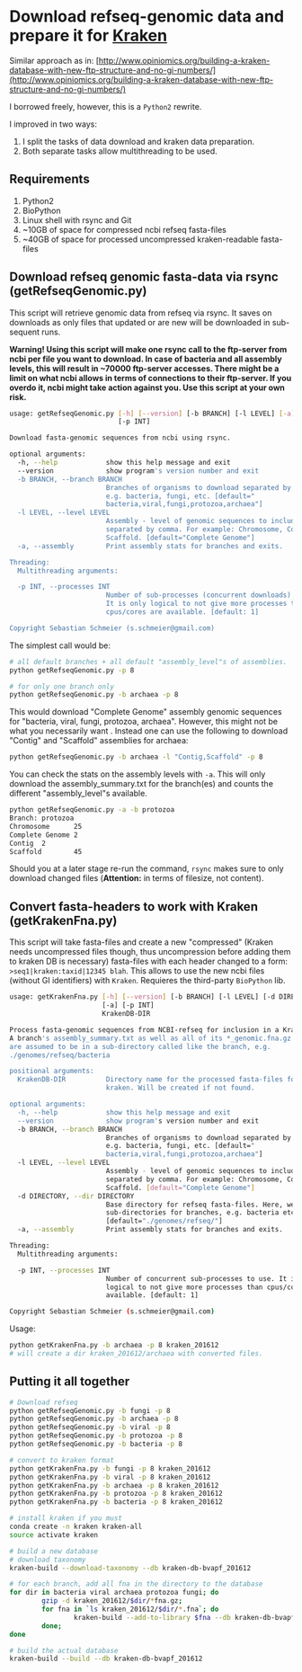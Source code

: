 # Download refseq-genomic data and prepare it for [Kraken](https://ccb.jhu.edu/software/kraken/)

Similar approach as in:
[http://www.opiniomics.org/building-a-kraken-database-with-new-ftp-structure-and-no-gi-numbers/](http://www.opiniomics.org/building-a-kraken-database-with-new-ftp-structure-and-no-gi-numbers/)

I borrowed freely, however, this is a `Python2` rewrite.

I improved in two ways:

1. I split the tasks of  data download and kraken data preparation.
2. Both separate tasks allow multithreading to be used.

## Requirements

1. Python2
2. BioPython
3. Linux shell with rsync and Git
4. ~10GB of space for compressed ncbi refseq fasta-files
5. ~40GB of space for processed uncompressed kraken-readable fasta-files

## Download refseq genomic fasta-data via rsync (getRefseqGenomic.py)

This script will retrieve genomic data from refseq via rsync. It saves on downloads as only
files that updated or are new will be downloaded in sub-sequent runs.

**Warning! Using this script will make one rsync call to the ftp-server from ncbi per file you 
want to download. In case of bacteria and all assembly levels, this will result in ~70000 ftp-server 
accesses. There might be a limit on what ncbi allows in terms of connections to their ftp-server. 
If you overdo it, ncbi might take action against you. Use this script at your own risk.**


```bash
usage: getRefseqGenomic.py [-h] [--version] [-b BRANCH] [-l LEVEL] [-a]
                           [-p INT]

Download fasta-genomic sequences from ncbi using rsync.

optional arguments:
  -h, --help            show this help message and exit
  --version             show program's version number and exit
  -b BRANCH, --branch BRANCH
                        Branches of organisms to download separated by comma,
                        e.g. bacteria, fungi, etc. [default="
                        bacteria,viral,fungi,protozoa,archaea"]
  -l LEVEL, --level LEVEL
                        Assembly - level of genomic sequences to include,
                        separated by comma. For example: Chromosome, Contig,
                        Scaffold. [default="Complete Genome"]
  -a, --assembly        Print assembly stats for branches and exits.

Threading:
  Multithreading arguments:

  -p INT, --processes INT
                        Number of sub-processes (concurrent downloads) to use.
                        It is only logical to not give more processes than
                        cpus/cores are available. [default: 1]

Copyright Sebastian Schmeier (s.schmeier@gmail.com)
```

The simplest call would be:

```bash
# all default branches + all default "assembly_level"s of assemblies.
python getRefseqGenomic.py -p 8

# for only one branch only
python getRefseqGenomic.py -b archaea -p 8
```

This would download "Complete Genome" assembly genomic sequences
for "bacteria, viral, fungi, protozoa, archaea". However, this might not be what
you necessarily want . Instead one can use the following to download "Contig" and "Scaffold" assemblies for archaea:

```bash
python getRefseqGenomic.py -b archaea -l "Contig,Scaffold" -p 8
```

You can check the stats on the assembly levels with `-a`. This will only
download the assembly_summary.txt for the branch(es) and counts the different "assembly_level"s
available.

```bash
python getRefseqGenomic.py -a -b protozoa
Branch: protozoa
Chromosome      25
Complete Genome 2
Contig  2
Scaffold        45
```

Should you at a later stage re-run the command, `rsync` makes sure to only
download changed files (**Attention:** in terms of filesize, not content).

## Convert fasta-headers to work with Kraken (getKrakenFna.py)

This script will take fasta-files and create a new "compressed" (Kraken
needs uncompressed files though, thus uncompression before adding them to kraken DB is necessary) fasta-files with each header changed to a form:
`>seq1|kraken:taxid|12345 blah`. This allows to use the new ncbi files (without
GI identifiers) with `Kraken`. Requieres the third-party `BioPython` lib.


```bash
usage: getKrakenFna.py [-h] [--version] [-b BRANCH] [-l LEVEL] [-d DIRECTORY]
                       [-a] [-p INT]
                       KrakenDB-DIR

Process fasta-genomic sequences from NCBI-refseq for inclusion in a KrakenDB.
A branch's assembly_summary.txt as well as all of its *_genomic.fna.gz files
are assumed to be in a sub-directory called like the branch, e.g.
./genomes/refseq/bacteria

positional arguments:
  KrakenDB-DIR          Directory name for the processed fasta-files for
                        kraken. Will be created if not found.

optional arguments:
  -h, --help            show this help message and exit
  --version             show program's version number and exit
  -b BRANCH, --branch BRANCH
                        Branches of organisms to download separated by comma,
                        e.g. bacteria, fungi, etc. [default="
                        bacteria,viral,fungi,protozoa,archaea"]
  -l LEVEL, --level LEVEL
                        Assembly - level of genomic sequences to include,
                        separated by comma. For example: Chromosome, Contig,
                        Scaffold. [default="Complete Genome"]
  -d DIRECTORY, --dir DIRECTORY
                        Base directory for refseq fasta-files. Here, we assume
                        sub-directories for branches, e.g. bacteria etc.
                        [default="./genomes/refseq/"]
  -a, --assembly        Print assembly stats for branches and exits.

Threading:
  Multithreading arguments:

  -p INT, --processes INT
                        Number of concurrent sub-processes to use. It is only
                        logical to not give more processes than cpus/cores are
                        available. [default: 1]

Copyright Sebastian Schmeier (s.schmeier@gmail.com)
```

Usage:

```bash
python getKrakenFna.py -b archaea -p 8 kraken_201612
# will create a dir kraken_201612/archaea with converted files.
```

## Putting it all together

```bash
# Download refseq
python getRefseqGenomic.py -b fungi -p 8
python getRefseqGenomic.py -b archaea -p 8
python getRefseqGenomic.py -b viral -p 8
python getRefseqGenomic.py -b protozoa -p 8
python getRefseqGenomic.py -b bacteria -p 8

# convert to kraken format
python getKrakenFna.py -b fungi -p 8 kraken_201612
python getKrakenFna.py -b viral -p 8 kraken_201612
python getKrakenFna.py -b archaea -p 8 kraken_201612
python getKrakenFna.py -b protozoa -p 8 kraken_201612
python getKrakenFna.py -b bacteria -p 8 kraken_201612

# install kraken if you must
conda create -n kraken kraken-all
source activate kraken

# build a new database 
# download taxonomy
kraken-build --download-taxonomy --db kraken-db-bvapf_201612

# for each branch, add all fna in the directory to the database
for dir in bacteria viral archaea protozoa fungi; do
        gzip -d kraken_201612/$dir/*fna.gz;
        for fna in `ls kraken_201612/$dir/*.fna`; do
                kraken-build --add-to-library $fna --db kraken-db-bvapf_201612;
        done;
done

# build the actual database
kraken-build --build --db kraken-db-bvapf_201612
```
